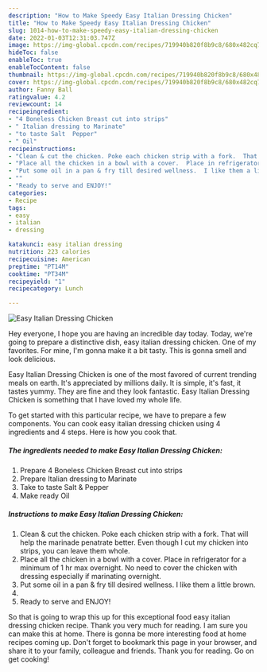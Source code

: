 ```yaml
---
description: "How to Make Speedy Easy Italian Dressing Chicken"
title: "How to Make Speedy Easy Italian Dressing Chicken"
slug: 1014-how-to-make-speedy-easy-italian-dressing-chicken
date: 2022-01-03T12:31:03.747Z
image: https://img-global.cpcdn.com/recipes/719940b820f8b9c8/680x482cq70/easy-italian-dressing-chicken-recipe-main-photo.jpg
hideToc: false
enableToc: true
enableTocContent: false
thumbnail: https://img-global.cpcdn.com/recipes/719940b820f8b9c8/680x482cq70/easy-italian-dressing-chicken-recipe-main-photo.jpg
cover: https://img-global.cpcdn.com/recipes/719940b820f8b9c8/680x482cq70/easy-italian-dressing-chicken-recipe-main-photo.jpg
author: Fanny Ball
ratingvalue: 4.2
reviewcount: 14
recipeingredient:
- "4 Boneless Chicken Breast cut into strips"
- " Italian dressing to Marinate"
- "to taste Salt  Pepper"
- " Oil"
recipeinstructions:
- "Clean & cut the chicken. Poke each chicken strip with a fork.  That will help the marinade penatrate better. Even though I cut my chicken into strips, you can leave them whole."
- "Place all the chicken in a bowl with a cover.  Place in refrigerator for a minimum of 1 hr max overnight. No need to cover the chicken with dressing especially if marinating overnight."
- "Put some oil in a pan & fry till desired wellness.  I like them a little brown."
- ""
- "Ready to serve and ENJOY!"
categories:
- Recipe
tags:
- easy
- italian
- dressing

katakunci: easy italian dressing 
nutrition: 223 calories
recipecuisine: American
preptime: "PT14M"
cooktime: "PT34M"
recipeyield: "1"
recipecategory: Lunch

---
```



![Easy Italian Dressing Chicken](https://img-global.cpcdn.com/recipes/719940b820f8b9c8/680x482cq70/easy-italian-dressing-chicken-recipe-main-photo.jpg)

Hey everyone, I hope you are having an incredible day today. Today, we're going to prepare a distinctive dish, easy italian dressing chicken. One of my favorites. For mine, I'm gonna make it a bit tasty. This is gonna smell and look delicious.



Easy Italian Dressing Chicken is one of the most favored of current trending meals on earth. It's appreciated by millions daily. It is simple, it's fast, it tastes yummy. They are fine and they look fantastic. Easy Italian Dressing Chicken is something that I have loved my whole life.


To get started with this particular recipe, we have to prepare a few components. You can cook easy italian dressing chicken using 4 ingredients and 4 steps. Here is how you cook that.

<!--inarticleads1-->

##### The ingredients needed to make Easy Italian Dressing Chicken:

1. Prepare 4 Boneless Chicken Breast cut into strips
1. Prepare  Italian dressing to Marinate
1. Take to taste Salt & Pepper
1. Make ready  Oil




<!--inarticleads2-->

##### Instructions to make Easy Italian Dressing Chicken:

1. Clean & cut the chicken. Poke each chicken strip with a fork.  That will help the marinade penatrate better. Even though I cut my chicken into strips, you can leave them whole.
1. Place all the chicken in a bowl with a cover.  Place in refrigerator for a minimum of 1 hr max overnight. No need to cover the chicken with dressing especially if marinating overnight.
1. Put some oil in a pan & fry till desired wellness.  I like them a little brown.
1. 
1. Ready to serve and ENJOY!



So that is going to wrap this up for this exceptional food easy italian dressing chicken recipe. Thank you very much for reading. I am sure you can make this at home. There is gonna be more interesting food at home recipes coming up. Don't forget to bookmark this page in your browser, and share it to your family, colleague and friends. Thank you for reading. Go on get cooking!
